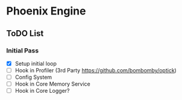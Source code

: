# Phoenix Engine
 
## ToDO List
### Initial Pass

- [x] Setup initial loop
- [ ] Hook in Profiler (3rd Party https://github.com/bombomby/optick)
- [ ] Config System
- [ ] Hook in Core Memory Service
- [ ] Hook in Core Logger?